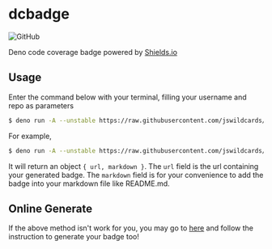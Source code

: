 # dcbadge

![GitHub](https://img.shields.io/github/license/jswildcards/dcbadge)

Deno code coverage badge powered by [Shields.io](https://shields.io/)

## Usage

Enter the command below with your terminal, filling your username and repo as parameters

```bash
$ deno run -A --unstable https://raw.githubusercontent.com/jswildcards/dcbadge/main/mod.ts <username> <repo>
```

For example,

```bash
$ deno run -A --unstable https://raw.githubusercontent.com/jswildcards/dcbadge/main/mod.ts jswildcards filedb
```

It will return an object `{ url, markdown }`. The `url` field is the url containing your generated badge. The `markdown` field is for your convenience to add the badge into your markdown file like README.md.

## Online Generate

If the above method isn't work for you, you may go to [here](https://dcbadge.herokuapp.com) and follow the instruction to generate your badge too!
